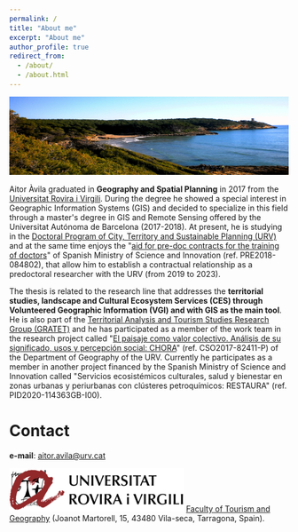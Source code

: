 ```yaml
---
permalink: /
title: "About me"
excerpt: "About me"
author_profile: true
redirect_from: 
  - /about/
  - /about.html
---
```

![paisaje](images/paisaje2.png)

Aitor Àvila graduated in __Geography and Spatial Planning__ in 2017 from the [Universitat Rovira i Virgili](https://www.urv.cat/en/). During the degree he showed a special interest in Geographic Information Systems (GIS) and decided to specialize in this field through a master's degree in GIS and Remote Sensing offered by the Universitat Autónoma de Barcelona (2017-2018). At present, he is studying in the [Doctoral Program of City, Territory and Sustainable Planning (URV)](http://www.doctor.urv.cat/en/prospective-students/courses/7724/index/) and at the same time enjoys the "[aid for pre-doc contracts for the training of doctors](http://www.aei.gob.es/portal/site/MICINN/menuitem.dbc68b34d11ccbd5d52ffeb801432ea0/?vgnextoid=131955e2d5e01610VgnVCM1000001d04140aRCRD&lang_choosen=en)" of Spanish Ministry of Science and Innovation (ref. PRE2018-084802), that allow him to establish a contractual relationship as a predoctoral researcher with the URV (from 2019 to 2023). 

The thesis is related to the research line that addresses the __territorial studies, landscape and Cultural Ecosystem Services (CES) through Volunteered Geographic Information (VGI) and with GIS as the main tool__. He is also part of the [Territorial Analysis and Tourism Studies Research Group (GRATET)](http://www.gratet.urv.cat/ca/) and he has participated as a member of the work team in the research project called "[El paisaje como valor colectivo. Análisis de su significado, usos y percepción social: CHORA](https://choramineco.wixsite.com/chora)" (ref. CSO2017-82411-P) of the Department of Geography of the URV. Currently he participates as a member in another project financed by the Spanish Ministry of Science and Innovation called "Servicios ecosistémicos culturales, salud y bienestar en zonas urbanas y periurbanas con clústeres petroquímicos: RESTAURA" (ref. PID2020-114363GB-I00).

Contact
======
__e-mail__: aitor.avila@urv.cat

![logo](images/URV-Logo5.png) 
[Faculty of Tourism and Geography](https://www.ftg.urv.cat/en/)
(Joanot Martorell, 15, 43480 Vila-seca, Tarragona, Spain).
